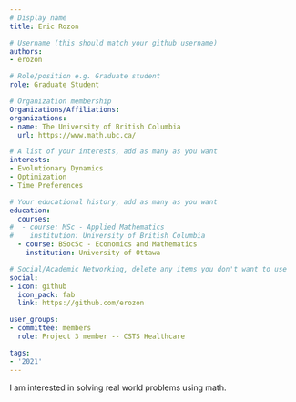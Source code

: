 ```yaml
---
# Display name
title: Eric Rozon    

# Username (this should match your github username)
authors:
- erozon 

# Role/position e.g. Graduate student
role: Graduate Student 

# Organization membership
Organizations/Affiliations:
organizations:
- name: The University of British Columbia 
  url: https://www.math.ubc.ca/

# A list of your interests, add as many as you want
interests:
- Evolutionary Dynamics 
- Optimization 
- Time Preferences 

# Your educational history, add as many as you want
education:
  courses:
#  - course: MSc - Applied Mathematics
#    institution: University of British Columbia 
  - course: BSocSc - Economics and Mathematics
    institution: University of Ottawa 

# Social/Academic Networking, delete any items you don't want to use
social:
- icon: github
  icon_pack: fab
  link: https://github.com/erozon

user_groups:
- committee: members
  role: Project 3 member -- CSTS Healthcare

tags:
- '2021'
---
```

I am interested in solving real world problems using math. 

